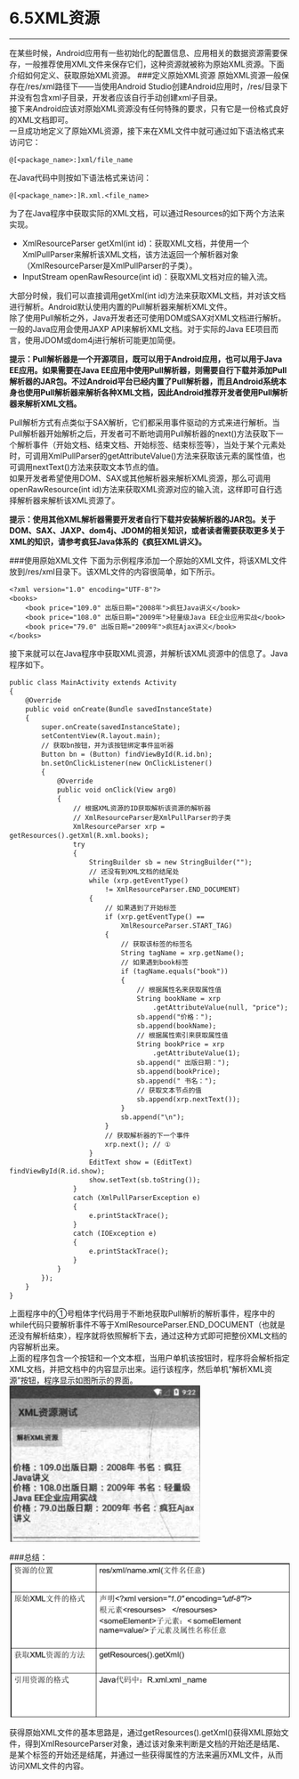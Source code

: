 # 6.5XML资源
---
在某些时候，Android应用有一些初始化的配置信息、应用相关的数据资源需要保存，一般推荐使用XML文件来保存它们，这种资源就被称为原始XML资源。下面介绍如何定义、获取原始XML资源。
###定义原始XML资源
原始XML资源一般保存在/res/xml路径下——当使用Android Studio创建Android应用时，/res/目录下并没有包含xml子目录，开发者应该自行手动创建xml子目录。  
接下来Android应该对原始XML资源没有任何特殊的要求，只有它是一份格式良好的XML文档即可。  
一旦成功地定义了原始XML资源，接下来在XML文件中就可通过如下语法格式来访问它：
```
@[<package_name>:]xml/file_name
```
  在Java代码中则按如下语法格式来访问：
```
@[<package_name>:]R.xml.<file_name>
```
为了在Java程序中获取实际的XML文档，可以通过Resources的如下两个方法来实现。

* XmlResourceParser getXml(int id)：获取XML文档，并使用一个XmlPullParser来解析该XML文档，该方法返回一个解析器对象（XmlResourceParser是XmlPullParser的子类）。
* InputStream openRawResource(int id)：获取XML文档对应的输入流。

大部分时候，我们可以直接调用getXml(int id)方法来获取XML文档，并对该文档进行解析。Android默认使用内置的Pull解析器来解析XML文件。  
除了使用Pull解析之外，Java开发者还可使用DOM或SAX对XML文档进行解析。一般的Java应用会使用JAXP API来解析XML文档。对于实际的Java EE项目而言，使用JDOM或dom4j进行解析可能更加简便。  
  
**提示：Pull解析器是一个开源项目，既可以用于Android应用，也可以用于Java EE应用。如果需要在Java EE应用中使用Pull解析器，则需要自行下载并添加Pull解析器的JAR包。不过Android平台已经内置了Pull解析器，而且Android系统本身也使用Pull解析器来解析各种XML文档，因此Android推荐开发者使用Pull解析器来解析XML文档。**
  
Pull解析方式有点类似于SAX解析，它们都采用事件驱动的方式来进行解析。当Pull解析器开始解析之后，开发者可不断地调用Pull解析器的next()方法获取下一个解析事件（开始文档、结束文档、开始标签、结束标签等），当处于某个元素处时，可调用XmlPullParser的getAttributeValue()方法来获取该元素的属性值，也可调用nextText()方法来获取文本节点的值。  
如果开发者希望使用DOM、SAX或其他解析器来解析XML资源，那么可调用openRawResource(int id)方法来获取XML资源对应的输入流，这样即可自行选择解析器来解析该XML资源了。  
  
**提示：使用其他XML解析器需要开发者自行下载并安装解析器的JAR包。关于DOM、SAX、JAXP、dom4j、JDOM的相关知识，或者读者需要获取更多关于XML的知识，请参考疯狂Java体系的《疯狂XML讲义》。**
  
###使用原始XML文件
下面为示例程序添加一个原始的XML文件，将该XML文件放到/res/xml目录下。该XML文件的内容很简单，如下所示。
```
<?xml version="1.0" encoding="UTF-8"?>
<books>
	<book price="109.0" 出版日期="2008年">疯狂Java讲义</book>
	<book price="108.0" 出版日期="2009年">轻量级Java EE企业应用实战</book>
	<book price="79.0" 出版日期="2009年">疯狂Ajax讲义</book>
</books>
```
  接下来就可以在Java程序中获取XML资源，并解析该XML资源中的信息了。Java程序如下。
```
public class MainActivity extends Activity
{
	@Override
	public void onCreate(Bundle savedInstanceState)
	{
		super.onCreate(savedInstanceState);
		setContentView(R.layout.main);
		// 获取bn按钮，并为该按钮绑定事件监听器
		Button bn = (Button) findViewById(R.id.bn);
		bn.setOnClickListener(new OnClickListener()
		{
			@Override
			public void onClick(View arg0)
			{
				// 根据XML资源的ID获取解析该资源的解析器
				// XmlResourceParser是XmlPullParser的子类
				XmlResourceParser xrp = getResources().getXml(R.xml.books);
				try
				{
					StringBuilder sb = new StringBuilder("");
					// 还没有到XML文档的结尾处
					while (xrp.getEventType()
						!= XmlResourceParser.END_DOCUMENT)
					{
						// 如果遇到了开始标签
						if (xrp.getEventType() ==
							XmlResourceParser.START_TAG)
						{
							// 获取该标签的标签名
							String tagName = xrp.getName();
							// 如果遇到book标签
							if (tagName.equals("book"))
							{
								// 根据属性名来获取属性值
								String bookName = xrp
									.getAttributeValue(null, "price");
								sb.append("价格：");
								sb.append(bookName);
								// 根据属性索引来获取属性值
								String bookPrice = xrp
									.getAttributeValue(1);
								sb.append("	出版日期：");
								sb.append(bookPrice);
								sb.append(" 书名：");
								// 获取文本节点的值
								sb.append(xrp.nextText());
							}
							sb.append("\n");
						}
						// 获取解析器的下一个事件
						xrp.next(); // ①
					}
					EditText show = (EditText) findViewById(R.id.show);
					show.setText(sb.toString());
				}
				catch (XmlPullParserException e)
				{
					e.printStackTrace();
				}
				catch (IOException e)
				{
					e.printStackTrace();
				}
			}
		});
	}
}
```
上面程序中的①号粗体字代码用于不断地获取Pull解析的解析事件，程序中的while代码只要解析事件不等于XmlResourceParser.END_DOCUMENT（也就是还没有解析结束），程序就将依照解析下去，通过这种方式即可把整份XML文档的内容解析出来。  
上面的程序包含一个按钮和一个文本框，当用户单机该按钮时，程序将会解析指定XML文档，并把文档中的内容显示出来。运行该程序，然后单机“解析XML资源”按钮，程序显示如图所示的界面。  
![](section5.png)

###总结：
![](section5.2.png)

获得原始XML文件的基本思路是，通过getResources().getXml()获得XML原始文件，得到XmlResourceParser对象，通过该对象来判断是文档的开始还是结尾、是某个标签的开始还是结尾，并通过一些获得属性的方法来遍历XML文件，从而访问XML文件的内容。 